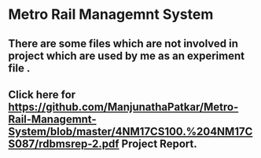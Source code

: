 # Metro Rail Managemnt System

## There are some files which are not involved in project which are used by me as an experiment file .
## Click here for https://github.com/ManjunathaPatkar/Metro-Rail-Managemnt-System/blob/master/4NM17CS100.%204NM17CS087/rdbmsrep-2.pdf Project Report.
